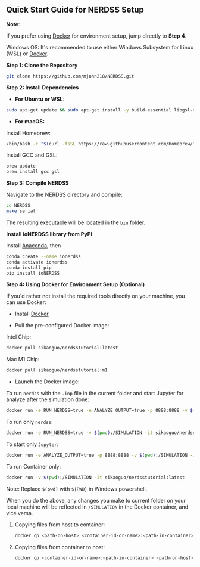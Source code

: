 ## Quick Start Guide for NERDSS Setup

**Note**:

If you prefer using [Docker](https://www.docker.com) for environment setup, jump directly to **Step 4**.

Windows OS: It's recommended to use either Windows Subsystem for Linux (WSL) or [Docker](https://www.docker.com).

**Step 1: Clone the Repository**

```bash
git clone https://github.com/mjohn218/NERDSS.git
```

**Step 2: Install Dependencies**

- **For Ubuntu or WSL:**

```bash
sudo apt-get update && sudo apt-get install -y build-essential libgsl-dev
```

- **For macOS:**

Install Homebrew:

```bash
/bin/bash -c "$(curl -fsSL https://raw.githubusercontent.com/Homebrew/install/HEAD/install.sh)"
```

Install GCC and GSL:

```bash
brew update
brew install gcc gsl
```

**Step 3: Compile NERDSS**

Navigate to the NERDSS directory and compile:

```bash
cd NERDSS
make serial
```

The resulting executable will be located in the `bin` folder.

**Install ioNERDSS library from PyPi**

Install [Anaconda](https://www.anaconda.com/download/), then

```bash
conda create --name ionerdss
conda activate ionerdss
conda install pip
pip install ioNERDSS
```

**Step 4: Using Docker for Environment Setup (Optional)**

If you'd rather not install the required tools directly on your machine, you can use Docker:

- Install [Docker](https://www.docker.com)

- Pull the pre-configured Docker image:

Intel Chip:
```bash
docker pull sikaoguo/nerdsstutorial:latest
```
Mac M1 Chip:
```bash
docker pull sikaoguo/nerdsstutorial:m1
```

- Launch the Docker image:

To run `nerdss` with the `.inp` file in the current folder and start Jupyter for analyze after the simulation done:
```bash
docker run -e RUN_NERDSS=true -e ANALYZE_OUTPUT=true -p 8888:8888 -v $(pwd):/SIMULATION -it sikaoguo/nerdsstutorial:latest
```
To run only `nerdss`:
```bash
docker run -e RUN_NERDSS=true -v $(pwd):/SIMULATION -it sikaoguo/nerdsstutorial:latest
```
To start only `Jupyter`:
```bash
docker run -e ANALYZE_OUTPUT=true -p 8888:8888 -v $(pwd):/SIMULATION -it sikaoguo/nerdsstutorial:latest
```
To run Container only:
```bash
docker run -v $(pwd):/SIMULATION -it sikaoguo/nerdsstutorial:latest
```

Note: Replace `$(pwd)` with `${PWD}` in Windows powershell.

When you do the above, any changes you make to current folder on your local machine will be reflected in `/SIMULATION` in the Docker container, and vice versa.

1. Copying files from host to container: 
    ```bash
    docker cp <path-on-host> <container-id-or-name>:<path-in-container>
    ```

2. Copying files from container to host:
    ```bash
    docker cp <container-id-or-name>:<path-in-container> <path-on-host>
    ```
